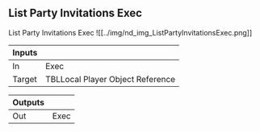 ## List Party Invitations Exec
List Party Invitations Exec
![[../img/nd_img_ListPartyInvitationsExec.png]]

|Inputs||
|--|--|
| In | Exec |
| Target | TBLLocal Player Object Reference |

|Outputs||
|--|--|
| Out | Exec |
